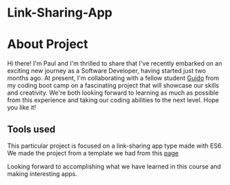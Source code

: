 # Link-Sharing-App

# About Project
Hi there! I'm Paul and I'm thrilled to share that I've recently embarked on an exciting new journey as a Software Developer, having started just two months ago. At present, I'm collaborating with a fellow student [Guido](https://github.com/Guido-BM) from my coding boot camp on a fascinating project that will showcase our skills and creativity. We're both looking forward to learning as much as possible from this experience and taking our coding abilities to the next level. Hope you like it!

## Tools used
This particular project is focused on a link-sharing app type made with ES6. We made the project from a template we had from this [page](https://www.frontendmentor.io/)

Looking forward to accomplishing what we have learned in this course and making interesting apps.

